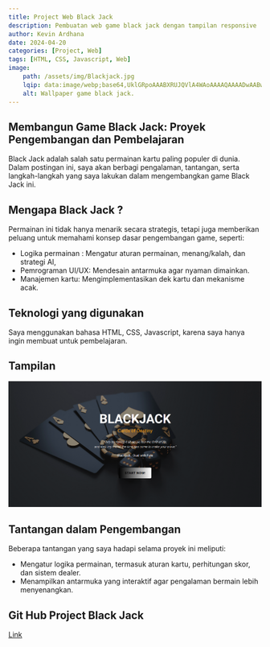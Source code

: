 ```yaml
---
title: Project Web Black Jack
description: Pembuatan web game black jack dengan tampilan responsive
author: Kevin Ardhana
date: 2024-04-20 
categories: [Project, Web]
tags: [HTML, CSS, Javascript, Web]
image:
    path: /assets/img/Blackjack.jpg
    lqip: data:image/webp;base64,UklGRpoAAABXRUJQVlA4WAoAAAAQAAAADwAABwAAQUxQSDIAAAARL0AmbZurmr57yyIiqE8oiG0bejIYEQTgqiDA9vqnsUSI6H+oAERp2HZ65qP/VIAWAFZQOCBCAAAA8AEAnQEqEAAIAAVAfCWkAALp8sF8rgRgAP7o9FDvMCkMde9PK7euH5M1m6VWoDXf2FkP3BqV0ZYbO6NA/VFIAAAA
    alt: Wallpaper game black jack.
---
```


## Membangun Game Black Jack: Proyek Pengembangan dan Pembelajaran
Black Jack adalah salah satu permainan kartu paling populer di dunia. Dalam postingan ini, saya akan berbagi pengalaman, tantangan, serta langkah-langkah yang saya lakukan dalam mengembangkan game Black Jack ini.

## Mengapa Black Jack ?
Permainan ini tidak hanya menarik secara strategis, tetapi juga memberikan peluang untuk memahami konsep dasar pengembangan game, seperti:
- Logika permainan : Mengatur aturan permainan, menang/kalah, dan strategi AI,
- Pemrograman UI/UX: Mendesain antarmuka agar nyaman dimainkan.
- Manajemen kartu: Mengimplementasikan dek kartu dan mekanisme acak.

## Teknologi yang digunakan
Saya menggunakan bahasa HTML, CSS, Javascript, karena saya hanya ingin membuat untuk pembelajaran.

## Tampilan
![Tampilan Dashboard](/assets/img/UI1.png)

## Tantangan dalam Pengembangan
Beberapa tantangan yang saya hadapi selama proyek ini meliputi:

- Mengatur logika permainan, termasuk aturan kartu, perhitungan skor, dan sistem dealer.
- Menampilkan antarmuka yang interaktif agar pengalaman bermain lebih menyenangkan.

## Git Hub Project Black Jack

[Link](https://github.com/WdAnandaLesmono/LAB-WEB-03-2024/tree/main/H071231027/Tugas%20Praktikum-5)
